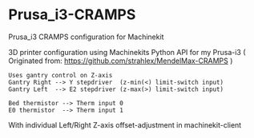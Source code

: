 # Prusa_i3-CRAMPS
Prusa_i3 CRAMPS configuration for Machinekit

3D printer configuration using Machinekits Python API for my Prusa-i3
( Originated from:  https://github.com/strahlex/MendelMax-CRAMPS )

    Uses gantry control on Z-axis
    Gantry Right --> Y stepdriver  (z-min(<) limit-switch input)
    Gantry Left  --> E2 stepdriver (z-max(>) limit-switch input)

    Bed thermistor --> Therm input 0
    E0 thermistor  --> Therm input 1

With individual Left/Right Z-axis offset-adjustment in machinekit-client


